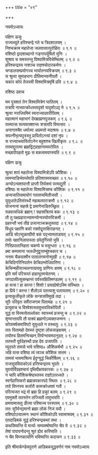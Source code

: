 +++
title = "०९"

+++

नवमोऽध्यायः  

पक्षिण ऊचुः  
राज्यच्युते हरिश्चन्द्रे गते च त्रिदशालयम्  ।  
निश्चक्राम महातेजा जलवासात्पुरोहितः  ॥ ९.१ ॥  
वशिष्ठो द्वादशाब्दान्ते गङ्गापर्युषितो मुनिः  ।  
शुश्राव च समस्तन्तु विश्वामित्रविचेष्चितम्  ॥ ९.२ ॥  
हरिश्चन्द्रस्य नाशञ्च राज्ञश्चोदारकर्मणः  ।  
चण्डालसम्प्रयोगञ्च भार्यातनयविक्रयम्  ॥ ९.३ ॥  
स श्रुत्वा सुमाहभागः प्रीतिमानवनीपतौ  ।  
चकार कोपं तेजस्वी विश्वामित्रमृषिं प्रति  ॥ ९.४ ॥  

वशिष्ठ उवाच  

मम पुत्रशतं तेन विश्वामित्रेण घातितम्  ।  
तत्रापि नाभवत्क्रोधस्तादृशो यादृशोऽद्य मे  ॥ ९.५ ॥  
श्रुत्वा नराधिपमिमं स्वराज्यादवरीपितम्  ।  
महात्मानं महाभागं देवब्राह्मणपूजकम्  ॥ ९.६ ॥  
यस्मात्स सत्यवाक्शान्तः शत्रावपि विमत्सरः  ।  
अनागाश्चैव धर्मात्मा अप्रमत्तो मदाश्रयः  ॥ ९.७ ॥  
सपत्नीभृत्यपुत्रस्तु प्रापितोऽन्त्यां दशां नृपः  ।  
स राज्याच्च्यावितोऽनेन बहुशश्च खिलीकृतः  ॥ ९.८ ॥  
तस्माद्दुरात्मा ब्रह्मद्विट्प्राज्ञानामवरोपितः  ।  
मच्छापोपहतो मूढः स बकत्वमवाप्स्यति  ॥ ९.९ ॥  

पक्षिण ऊचुः  

श्रुत्वा शापं महातेजा विश्वामित्रोऽपि कौशिकः  ।  
त्वमप्याडिर्भवस्तेवति प्रतिशापमयच्छत  ॥ ९.१० ॥  
अन्योऽन्यशापात्तौ प्राप्तौ तिर्यक्त्वं परमद्युती  ।  
वशिष्ठः स महातेजा विश्वामित्रश्च कौशिकः  ॥ ९.११ ॥  
अन्यजातिसमायोगं गतावप्यमितौजसौ  ।  
युयुधातेऽतिसंरब्धौ महाबलपराक्रमौ  ॥ ९.१२ ॥  
योजनानां सहस्रे द्वे प्रमाणेनाडिरुच्छ्रितः  ।  
यन्नवत्यधिकं ब्रह्मन् ! सहस्रत्रितयं बकः  ॥ ९.१३ ॥  
तौ तु पक्षप्रहाराभ्यामन्योन्यस्योरुविक्रमौ  ।  
प्रहरन्तौ भयं तीव्रं प्रजानाञ्चक्रतुस्तदा  ॥ ९.१४ ॥  
विधूय पक्षाणि बको रक्तोद्वृत्ताक्षिराहनत् ।  
आडिं सोऽप्युन्नतग्रीवो बकं पद्भ्यामताडयत् ॥ ९.१५ ॥  
तयोः पक्षानिलापास्ताः प्रपेतुर्गिरयो भुवि  ।  
गिरिप्रपाताभिहता चकम्पे च वसुन्धरा  ॥ ९.१६ ॥  
क्ष्मा कम्पमाना जलधीनुद्वृत्ताम्बूंश्चकार च  ।  
ननाम चैकपार्श्वेन पातालगमनोन्मुखी  ॥ ९.१७ ॥  
केचिदिगरिनिपातेन केचिदम्भोधिवारिणा  ।  
केचिन्महीसञ्चलनात्प्रययुः प्राणिनः क्षयम्  ॥ ९.१८ ॥  
इति सर्वं परित्रस्तं हाहाभूतमचेतनम्  ।  
जगदासीत्सुसम्भ्रान्तं पर्यस्तक्षितिमण्डलम्  ॥ ९.१९ ॥  
हा वत्स ! हा कान्त ! शिशो ! प्रयाह्येषोऽस्मि संस्थितः  ।  
हा प्रिये ! कान्त ! शैलोऽयं पतत्याशु पलायताम्  ॥ ९.२० ॥  
इत्याकुलीकृते लोके सन्त्रासविमुखे तदा  ।  
सुरैः परिवृतः सर्वैराजगाम पितामहः  ॥ ९.२१ ॥  
प्रत्युवाच च विश्वेशास्तावुभावतिकोपितौ  ।  
युद्धं वा विरमत्वेतल्लोकाः स्वास्थ्यं व्रजन्तु च  ॥ ९.२२ ॥  
शृण्वन्तावपि तौ वाक्यं ब्रह्मणोऽव्यक्तजन्मनः  ।  
कोपामर्षसमाविष्टो युयुधाते न तस्थतुः  ॥ ९.२३ ॥  
ततः पितामहो देवस्तं दृष्ट्वा लोकसङ्क्षयम्  ।  
तयोश्च हितमन्विच्छन् तिर्यग्भावमपानुदत् ॥ ९.२४ ॥  
ततस्तौ पूर्वदेहस्थौ प्राह देवः प्रजापतिः  ।  
व्युदस्ते तामसे भावे वशिष्ठ० औशिकर्षभौ  ॥ ९.२५ ॥  
जहि वत्स वशिष्ठ त्वं त्वञ्च कौशिक सत्तम  ।  
तामसं भावमाश्रित्य ईदृग्युद्धं चिकीर्षितम्  ॥ ९.२६ ॥  
राजसूयविपाकोऽयं हरिश्चन्द्रस्य भूपतेः  ।  
युवयोर्विग्रहश्चायं पृथिवीक्षयकारकः  ॥ ९.२७ ॥  
न चापि कौशिकश्रेष्ठस्तस्य राज्ञोऽपरध्यते  ।  
स्वर्गप्राप्तिकरो ब्रह्मन्नपकारपदे स्थितः  ॥ ९.२८ ॥  
तपो विघ्नस्य कर्तारौ कामक्रोधवशं गतौ  ।  
परित्यजत भद्रं वो ब्रह्म हि प्रचुरं बलम्  ॥ ९.२९ ॥  
एवमुक्तौ ततस्तेन लज्जितौ तावुभावपि  ।  
क्षमयामासतुः प्रीत्या परिष्वज्य परस्परम्  ॥ ९.३० ॥  
ततः सुरैर्वन्द्यमानो ब्रह्मा लोकं निजं ययौ  ।  
वशिष्ठोऽप्यात्मनः स्थानं कौशिकोऽपि स्वामाश्रयम्  ॥ ९.३१ ॥  
एतदाडिबकं युद्धं हरिश्चन्द्रकथां तथा  ।  
कथयिष्यन्ति ये मर्त्याः सम्यक्श्रोष्यन्ति चैव ये  ॥ ९.३२ ॥  
तेषां पापापनोदन्तु श्रुतं ह्येव करिष्यति  ।  
न चैव विघ्नकार्याणि भविष्यन्ति कदाचन  ॥ ९.३३ ॥  

इति श्रीमार्कण्डेयपुराणे आडिबकयुद्धवर्णनं नाम नवमोऽध्यायः  
